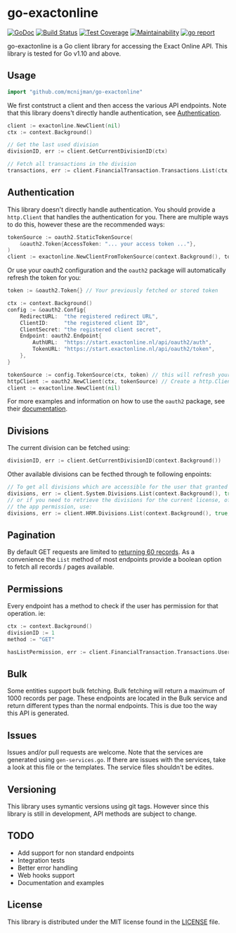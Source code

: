 # go-exactonline #

[![GoDoc](https://godoc.org/github.com/mcnijman/go-exactonline?status.svg)](https://godoc.org/github.com/mcnijman/go-exactonline) [![Build Status](https://travis-ci.org/mcnijman/go-exactonline.svg?branch=master)](https://travis-ci.org/mcnijman/go-exactonline) [![Test Coverage](https://coveralls.io/repos/github/mcnijman/go-exactonline/badge.svg?branch=master)](https://coveralls.io/github/mcnijman/go-exactonline?branch=master) [![Maintainability](https://api.codeclimate.com/v1/badges/a2ca34f94cb3bc58e6a1/maintainability)](https://codeclimate.com/github/mcnijman/go-exactonline/maintainability) [![go report](https://goreportcard.com/badge/github.com/mcnijman/go-exactonline)](https://goreportcard.com/report/github.com/mcnijman/go-exactonline)

go-exactonline is a Go client library for accessing the Exact Online API. This library is tested for Go v1.10 and above.

## Usage ##

```go
import "github.com/mcnijman/go-exactonline"
```

We first contstruct a client and then access the various API endpoints. Note that this library doens't directly handle authentication, see [Authentication](#authentication).

```go
client := exactonline.NewClient(nil)
ctx := context.Background()

// Get the last used division
divisionID, err := client.GetCurrentDivisionID(ctx)

// Fetch all transactions in the division
transactions, err := client.FinancialTransaction.Transactions.List(ctx, divisionID, false, nil)
```

## Authentication ##

This library doesn't directly handle authentication. You should provide a `http.Client` that handles the authentication for you.
There are multiple ways to do this, however these are the recommended ways:

```go
tokenSource := oauth2.StaticTokenSource(
    &oauth2.Token{AccessToken: "... your access token ..."},
)
client := exactonline.NewClientFromTokenSource(context.Background(), tokenSource)
```

Or use your oauth2 configuration and the `oauth2` package will automatically refresh the token for you:

```go
token := &oauth2.Token{} // Your previously fetched or stored token

ctx := context.Background()
config := &oauth2.Config{
    RedirectURL:  "the registered redirect URL",
    ClientID:     "the registered client ID",
    ClientSecret: "the registered client secret",
    Endpoint: oauth2.Endpoint{
        AuthURL:  "https://start.exactonline.nl/api/oauth2/auth",
        TokenURL: "https://start.exactonline.nl/api/oauth2/token",
    },
}

tokenSource := config.TokenSource(ctx, token) // this will refresh your access token if a valid refresh token is available
httpClient := oauth2.NewClient(ctx, tokenSource) // Create a http.Client that you want to tweak or use exactonline.NewClientFromTokenSource
client := exactonline.NewClient(nil)
```

For more examples and information on how to use the `oauth2` package, see their [documentation](https://godoc.org/golang.org/x/oauth2).

## Divisions ##

The current division can be fetched using:

```go
divisionID, err := client.GetCurrentDivisionID(context.Background())
```

Other available divisions can be fecthed through te following enpoints:

```go
// To get all divisions which are accessible for the user that granted the app permission, use:
divisions, err := client.System.Divisions.List(context.Background(), true, nil)
// or if you need to retrieve the divisions for the current license, of the user that granted
// the app permission, use:
divisions, err := client.HRM.Divisions.List(context.Background(), true, nil)
```

## Pagination ##

By default GET requests are limited to [returning 60 records](https://support.exactonline.com/community/s/knowledge-base#All-All-DNO-Content-rest-restrictions). As a convenience the `List` method of most endpoints provide a boolean option to fetch all records / pages available.

## Permissions ##

Every endpoint has a method to check if the user has permission for that operation. ie:

```go
ctx := context.Background()
divisionID := 1
method := "GET"

hasListPermission, err := client.FinancialTransaction.Transactions.UserHasRights(ctx, divisionID, method)
```

## Bulk ##

Some entities support bulk fetching. Bulk fetching will return a maximum of 1000 records per page. These endpoints are located in the Bulk service and return different types than the normal endpoints. This is due too the way this API is generated.

## Issues ##

Issues and/or pull requests are welcome. Note that the services are generated using `gen-services.go`. If there are issues with the services, take a look at this file or the templates. The service files shouldn't be edites.

## Versioning ##

This library uses symantic versions using git tags. However since this library is still in development, API methods are subject to change.

## TODO ##

- Add support for non standard endpoints
- Integration tests
- Better error handling
- Web hooks support
- Documentation and examples

## License ##

This library is distributed under the MIT license found in the [LICENSE](./LICENSE)
file.